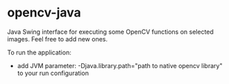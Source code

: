 # opencv-java
Java Swing interface for executing some OpenCV functions on selected images. Feel free to add new ones.

To run the application:

- add JVM parameter: -Djava.library.path="path to native opencv library" to your run configuration